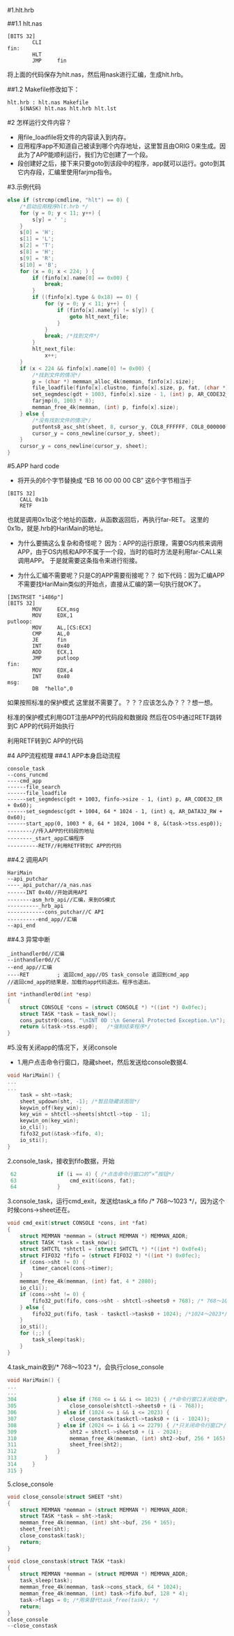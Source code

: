 #1.hlt.hrb

##1.1 hlt.nas

```
[BITS 32]
        CLI
fin:
        HLT
        JMP     fin
```

将上面的代码保存为hlt.nas，然后用nask进行汇编，生成hlt.hrb。

##1.2 Makefile修改如下：

```
hlt.hrb : hlt.nas Makefile
    $(NASK) hlt.nas hlt.hrb hlt.lst
```

#2 怎样运行文件内容？
* 用file_loadfile将文件的内容读入到内存。
* 应用程序app不知道自己被读到哪个内存地址，这里暂且由ORIG 0来生成。因此为了APP能顺利运行，我们为它创建了一个段。
*  段创建好之后，接下来只要goto到该段中的程序，app就可以运行。goto到其它内存段，汇编里使用farjmp指令。

#3.示例代码

```cpp
else if (strcmp(cmdline, "hlt") == 0) {
    /*启动应用程序hlt.hrb */
    for (y = 0; y < 11; y++) {
        s[y] = ' ';
    }
    s[0] = 'H';
    s[1] = 'L';
    s[2] = 'T';
    s[8] = 'H';
    s[9] = 'R';
    s[10] = 'B';
    for (x = 0; x < 224; ) {
        if (finfo[x].name[0] == 0x00) {
            break;
        }
        if ((finfo[x].type & 0x18) == 0) {
            for (y = 0; y < 11; y++) {
                if (finfo[x].name[y] != s[y]) {
                    goto hlt_next_file;
                }
            }
            break; /*找到文件*/
        }
        hlt_next_file:
            x++;
    }
    if (x < 224 && finfo[x].name[0] != 0x00) {
        /*找到文件的情况*/
        p = (char *) memman_alloc_4k(memman, finfo[x].size);
        file_loadfile(finfo[x].clustno, finfo[x].size, p, fat, (char *) (ADR_DISKIMG + 0x003e00));
        set_segmdesc(gdt + 1003, finfo[x].size - 1, (int) p, AR_CODE32_ER);
        farjmp(0, 1003 * 8);
        memman_free_4k(memman, (int) p, finfo[x].size);
    } else {
        /*没有找到文件的情况*/
        putfonts8_asc_sht(sheet, 8, cursor_y, COL8_FFFFFF, COL8_000000, "File not found.", 15);
        cursor_y = cons_newline(cursor_y, sheet);
    }
    cursor_y = cons_newline(cursor_y, sheet);
}
```

#5.APP hard code
* 将开头的6个字节替换成 “EB 16 00 00 00 CB”
这6个字节相当于

```
[BITS 32]
	CALL 0x1b
	RETF
```

也就是调用0x1b这个地址的函数，从函数返回后，再执行far-RET。
这里的0x1b，就是.hrb的HariMain的地址。

* 为什么要搞这么复杂和奇怪呢？
因为：APP的运行原理，需要OS内核来调用APP，由于OS内核和APP不属于一个段，当时的临时方法是利用far-CALL来调用APP。
于是就需要这条指令来进行衔接。

* 为什么汇编不需要呢？只是C的APP需要衔接呢？？
如下代码：因为汇编APP不需要找HariMain类似的开始点，直接从汇编的第一句执行就OK了。
```
[INSTRSET "i486p"]
[BITS 32]
        MOV     ECX,msg
        MOV     EDX,1
putloop:
        MOV     AL,[CS:ECX]
        CMP     AL,0
        JE      fin
        INT     0x40
        ADD     ECX,1
        JMP     putloop
fin:
        MOV     EDX,4
        INT     0x40
msg:
        DB  "hello",0
```

如果按照标准的保护模式
这里就不需要了。？？？应该怎么办？？？想一想。

标准的保护模式利用GDT注册APP的代码段和数据段
然后在OS中通过RETF跳转到C APP的代码开始执行

利用RETF转到C APP的代码

#4 APP流程梳理
##4.1 APP本身启动流程
```
console_task
--cons_runcmd
----cmd_app
------file_search
------file_loadfile
------set_segmdesc(gdt + 1003, finfo->size - 1, (int) p, AR_CODE32_ER + 0x60);
------set_segmdesc(gdt + 1004, 64 * 1024 - 1, (int) q, AR_DATA32_RW + 0x60);
------start_app(0, 1003 * 8, 64 * 1024, 1004 * 8, &(task->tss.esp0));
--------//传入APP的代码段的地址
--------_start_app汇编程序
----------RETF//利用RETF转到C APP的代码
```
##4.2 调用API
```
HariMain
--api_putchar
----_api_putchar//a_nas.nas
------INT 0x40//开始调用API
--------asm_hrb_api//汇编，来到OS模式
----------_hrb_api
------------cons_putchar//C API
----------end_app//汇编
--api_end
```
##4.3 异常中断
```
_inthandler0d//汇编
--inthandler0d//C
--end_app//汇编
----RET         ; 返回cmd_app//OS task_console 返回到cmd_app
//返回cmd_app的结果是，加载的app代码退出。程序也退出。
```

```cpp
int *inthandler0d(int *esp)
{
    struct CONSOLE *cons = (struct CONSOLE *) *((int *) 0x0fec);
    struct TASK *task = task_now();
    cons_putstr0(cons, "\nINT 0D :\n General Protected Exception.\n");
    return &(task->tss.esp0);   /*强制结束程序*/
}
```

#5.没有关闭app的情况下，关闭console
* 1.用户点击命令行窗口，隐藏sheet，然后发送给console数据4.

```cpp
void HariMain() {
...
...
	task = sht->task;
	sheet_updown(sht, -1); /*暂且隐藏该图层*/
	keywin_off(key_win);
	key_win = shtctl->sheets[shtctl->top - 1];
	keywin_on(key_win);
	io_cli();
	fifo32_put(&task->fifo, 4);
	io_sti();	
}
```

2.console_task，接收到fifo数据，开始

```cpp
 62             if (i == 4) { /*点击命令行窗口的“×”按钮*/
 63                 cmd_exit(&cons, fat);
 64             }
```

3.console_task，运行cmd_exit，发送给task_a fifo /* 768〜1023 */，因为这个时候cons->sheet还在。

```cpp
void cmd_exit(struct CONSOLE *cons, int *fat)
{
    struct MEMMAN *memman = (struct MEMMAN *) MEMMAN_ADDR;
    struct TASK *task = task_now();
    struct SHTCTL *shtctl = (struct SHTCTL *) *((int *) 0x0fe4);
    struct FIFO32 *fifo = (struct FIFO32 *) *((int *) 0x0fec);
    if (cons->sht != 0) {
        timer_cancel(cons->timer);
    }
    memman_free_4k(memman, (int) fat, 4 * 2880);
    io_cli();
    if (cons->sht != 0) {
        fifo32_put(fifo, cons->sht - shtctl->sheets0 + 768); /* 768〜1023 */
    } else {
        fifo32_put(fifo, task - taskctl->tasks0 + 1024); /*1024～2023*/
    }
    io_sti();
    for (;;) {
        task_sleep(task);
    }
}
```

4.task_main收到/* 768〜1023 */，会执行close_console

```cpp
void HariMain() {
...
...
304             } else if (768 <= i && i <= 1023) { /*命令行窗口关闭处理*/
305                 close_console(shtctl->sheets0 + (i - 768));
306             } else if (1024 <= i && i <= 2023) {
307                 close_constask(taskctl->tasks0 + (i - 1024));
308             } else if (2024 <= i && i <= 2279) { /*只关闭命令行窗口*/
309                 sht2 = shtctl->sheets0 + (i - 2024);
310                 memman_free_4k(memman, (int) sht2->buf, 256 * 165);
311                 sheet_free(sht2);
312             }
313         }
314     }
315 }
```

5.close_console

```cpp
void close_console(struct SHEET *sht)
{
    struct MEMMAN *memman = (struct MEMMAN *) MEMMAN_ADDR;
    struct TASK *task = sht->task;
    memman_free_4k(memman, (int) sht->buf, 256 * 165);
    sheet_free(sht);
    close_constask(task);
    return;
}

void close_constask(struct TASK *task)
{
    struct MEMMAN *memman = (struct MEMMAN *) MEMMAN_ADDR;
    task_sleep(task);
    memman_free_4k(memman, task->cons_stack, 64 * 1024);
    memman_free_4k(memman, (int) task->fifo.buf, 128 * 4);
    task->flags = 0; /*用来替代task_free(task); */
    return;
}
close_console
--close_constask
```